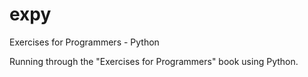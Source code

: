 # expy
Exercises for Programmers - Python

Running through the "Exercises for Programmers" book using Python.